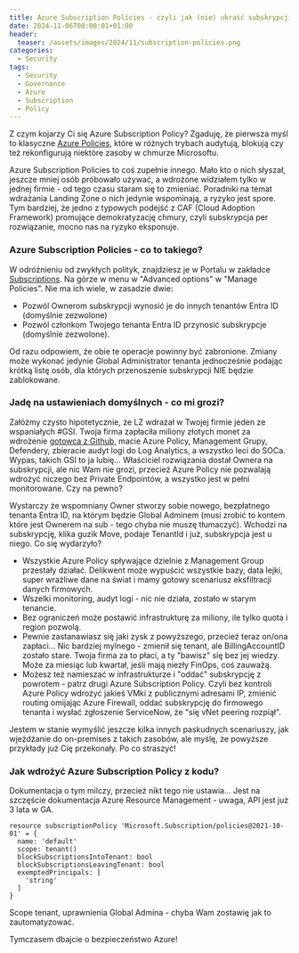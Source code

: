 ```yaml
---
title: Azure Subscription Policies - czyli jak (nie) ukraść subskrypcji Azure z firmy
date: 2024-11-06T00:00:01+01:00
header:
  teaser: /assets/images/2024/11/subscription-policies.png
categories:
  - Security
tags:
  - Security
  - Governance
  - Azure
  - Subscription
  - Policy
---
```


Z czym kojarzy Ci się Azure Subscription Policy? Zgaduję, że pierwsza myśl to klasyczne [Azure Policies](https://learn.microsoft.com/en-us/azure/governance/policy/overview), które w różnych trybach audytują, blokują czy też rekonfigurują niektóre zasoby w chmurze Microsoftu.

Azure Subscription Policies to coś zupełnie innego. Mało kto o nich słyszał, jeszcze mniej osób próbowało używać, a wdrożone widziałem tylko w jednej firmie - od tego czasu staram się to zmieniać. Poradniki na temat wdrażania Landing Zone o nich jedynie wspominają, a ryzyko jest spore. Tym bardziej, że jedno z typowych podejść z CAF (Cloud Adoption Framework) promujące demokratyzację chmury, czyli subskrypcja per rozwiązanie, mocno nas na ryzyko eksponuje.

### Azure Subscription Policies - co to takiego?

W odróżnieniu od zwykłych polityk, znajdziesz je w Portalu w zakładce [Subscriptions](https://portal.azure.com/#view/Microsoft_Azure_Billing/SubscriptionsBladeV2). Na górze w menu w "Advanced options" w "Manage Policies". Nie ma ich wiele, w zasadzie dwie:

- Pozwól Ownerom subskrypcji wynosić je do innych tenantów Entra ID (domyślnie zezwolone)
- Pozwól członkom Twojego tenanta Entra ID przynosić subskrypcje (domyślnie zezwolone).

Od razu odpowiem, że obie te operacje powinny być zabronione. Zmiany może wykonać jedynie Global Administrator tenanta jednocześnie podając krótką listę osób, dla których przenoszenie subskrypcji NIE będzie zablokowane.

### Jadę na ustawieniach domyślnych - co mi grozi?

Załóżmy czysto hipotetycznie, że LZ wdrażał w Twojej firmie jeden ze wspaniałych #GSI. Twoja firma zapłaciła miliony złotych monet za wdrożenie [gotowca z Github](https://github.com/Azure/Enterprise-Scale), macie Azure Policy, Management Grupy, Defendery, zbieracie audyt logi do Log Analytics, a wszystko leci do SOCa. Wypas, takich GSI to ja lubię... Właściciel rozwiązania dostał Ownera na subskrypcji, ale nic Wam nie grozi, przecież Azure Policy nie pozwalają wdrożyć niczego bez Private Endpointów, a wszystko jest w pełni monitorowane. Czy na pewno?

Wystarczy że wspomniany Owner stworzy sobie nowego, bezpłatnego tenanta Entra ID, na którym będzie Global Adminem (musi zrobić to kontem które jest Ownerem na sub - tego chyba nie muszę tłumaczyć). Wchodzi na subskrypcję, klika guzik Move, podaje TenantId i już, subskrypcja jest u niego. Co się wydarzyło?

- Wszystkie Azure Policy spływające dzielnie z Management Group przestały działać. Delikwent może wypuścić wszystkie bazy, data lejki, super wrażliwe dane na świat i mamy gotowy scenariusz eksfiltracji danych firmowych.
- Wszelki monitoring, audyt logi - nic nie działa, zostało w starym tenancie.
- Bez ograniczeń może postawić infrastrukturę za miliony, ile tylko quota i region pozwolą.
- Pewnie zastanawiasz się jaki zysk z powyższego, przecież teraz on/ona zapłaci... Nic bardziej mylnego - zmienił się tenant, ale BillingAccountID zostało stare. Twoja firma za to płaci, a ty "bawisz" się bez jej wiedzy. Może za miesiąc lub kwartał, jeśli mają niezły FinOps, coś zauważą.
- Możesz też namieszać w infrastrukturze i "oddać" subskrypcję z powrotem - patrz drugi Azure Subscription Policy. Czyli bez kontroli Azure Policy wdrożyć jakieś VMki z publicznymi adresami IP, zmienić routing omijając Azure Firewall, oddać subskrypcję do firmowego tenanta i wysłać zgłoszenie ServiceNow, że "się vNet peering rozpiął".

Jestem w stanie wymyślić jeszcze kilka innych paskudnych scenariuszy, jak wjeżdżanie do on-premises z takich zasobów, ale myślę, że powyższe przykłady już Cię przekonały. Po co straszyć!

### Jak wdrożyć Azure Subscription Policy z kodu?

Dokumentacja o tym milczy, przecież nikt tego nie ustawia... Jest na szczęście dokumentacja Azure Resource Management - uwaga, API jest już 3 lata w GA.

```bicep
resource subscriptionPolicy 'Microsoft.Subscription/policies@2021-10-01' = {
  name: 'default'
  scope: tenant()
  blockSubscriptionsIntoTenant: bool
  blockSubscriptionsLeavingTenant: bool
  exemptedPrincipals: [
    'string'
  ]
}
```

Scope tenant, uprawnienia Global Admina - chyba Wam zostawię jak to zautomatyzować.

Tymczasem dbajcie o bezpieczeństwo Azure!
